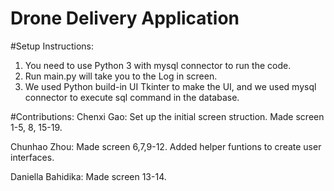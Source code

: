 # Drone Delivery Application

#Setup Instructions:
1. You need to use Python 3 with mysql connector to run the code.
2. Run main.py will take you to the Log in screen.
3. We used Python build-in UI Tkinter to make the UI, and we used mysql connector to execute sql command in the database.

#Contributions:
Chenxi Gao: Set up the initial screen struction. Made screen 1-5, 8, 15-19.

Chunhao Zhou: Made screen 6,7,9-12. Added helper funtions to create user interfaces.

Daniella Bahidika: Made screen 13-14.
